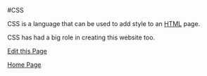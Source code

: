 <title>CSS</title>



#CSS





CSS is a language that can be used to add style to an [HTML](/wiki/HTML) page.







CSS has had a big role in creating this website too.















[Edit this Page](CSS+create)







[Home Page](index.html)
